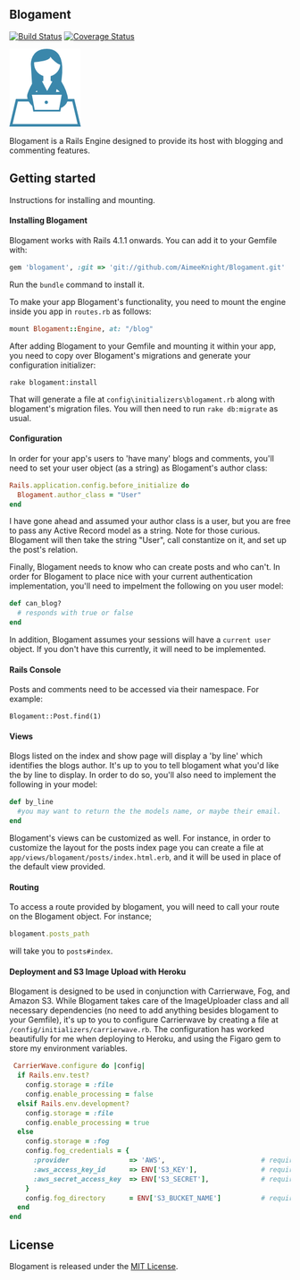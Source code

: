 ## Blogament

[![Build Status](https://travis-ci.org/AimeeKnight/Blogament.svg?branch=master)](https://travis-ci.org/AimeeKnight/Blogament.svg?branch=master)
[![Coverage Status](https://coveralls.io/repos/AimeeKnight/Blogament/badge.png?branch=master)](https://coveralls.io/r/AimeeKnight/Blogament?branch=master)

![Image](/blogament.png?raw=true)

Blogament is a Rails Engine designed to provide its host with blogging and commenting features.

## Getting started
Instructions for installing and mounting.

#### Installing Blogament
Blogament works with Rails 4.1.1 onwards. You can add it to your Gemfile with:

```ruby
gem 'blogament', :git => 'git://github.com/AimeeKnight/Blogament.git'
```
Run the `bundle` command to install it.

To make your app Blogament's functionality, you need to mount the engine inside you app in `routes.rb` as follows:

```ruby
mount Blogament::Engine, at: "/blog"
```

After adding Blogament to your Gemfile and mounting it within your app, you need to copy over 
Blogament's migrations and generate your configuration initializer:

```console
rake blogament:install
```

That will generate a file at `config\initializers\blogament.rb` along with
blogament's migration files. You will then need to run `rake db:migrate` as usual.

#### Configuration
In order for your app's users to 'have many' blogs and comments, you'll need to set your 
user object (as a string) as Blogament's author class:

```ruby
Rails.application.config.before_initialize do
  Blogament.author_class = "User"
end
```

I have gone ahead and assumed your author class is a user,
but you are free to pass any Active Record model as a string.
Note for those curious. Blogament will then take the string "User", call constantize
on it, and set up the post's relation.

Finally, Blogament needs to know who can create posts and who can't.
In order for Blogament to place nice with your current authentication
implementation, you'll need to impelment the following on you user model:

```ruby
def can_blog?
  # responds with true or false
end
```
In addition, Blogament assumes your sessions will have a `current user` object.
If you don't have this currently, it will need to be implemented.

#### Rails Console
Posts and comments need to be accessed via their namespace.
For example:

```console
Blogament::Post.find(1)
```

#### Views

Blogs listed on the index and show page will display a 'by line' which
identifies the blogs author. It's up to you to tell blogament what you'd like the by line to display.
In order to do so, you'll also need to implement the following in your model:

```ruby
def by_line
  #you may want to return the the models name, or maybe their email.
end
```

Blogament's views can be customized as well. For instance, in order to customize the layout for
the posts index page you can create a file at `app/views/blogament/posts/index.html.erb`,
and it will be used in place of the default view provided.

#### Routing
To access a route provided by blogament, you will need to call your route on the 
Blogament object. For instance; 

```ruby
blogament.posts_path
```

will take you to `posts#index`.


#### Deployment and S3 Image Upload with Heroku

Blogament is designed to be used in conjunction with Carrierwave, Fog,
and Amazon S3. While Blogament takes care of the ImageUploader class and all 
necessary dependencies (no need to add anything besides blogament to your Gemfile), 
it's up to you to configure Carrierwave by creating a file at 
`/config/initializers/carrierwave.rb`. 
The configuration has worked beautifully
for me when deploying to Heroku, and using the Figaro
gem to store my environment variables.

```ruby
 CarrierWave.configure do |config|
  if Rails.env.test?
    config.storage = :file
    config.enable_processing = false
  elsif Rails.env.development?
    config.storage = :file
    config.enable_processing = true
  else
    config.storage = :fog
    config.fog_credentials = {
      :provider               => 'AWS',                        # required
      :aws_access_key_id      => ENV['S3_KEY'],                # required
      :aws_secret_access_key  => ENV['S3_SECRET'],             # required
    }
    config.fog_directory      = ENV['S3_BUCKET_NAME']          # required
  end
end
```

## License

Blogament is released under the [MIT License](http://www.opensource.org/licenses/MIT).
